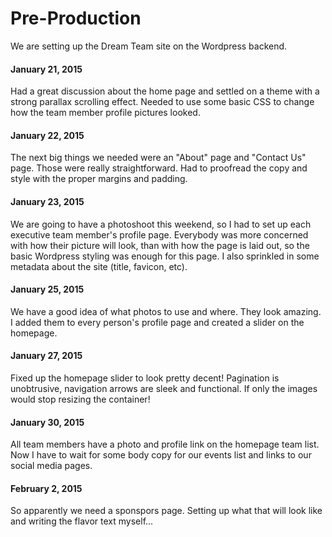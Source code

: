 # Pre-Production
We are setting up the Dream Team site on the Wordpress backend.

#### January 21, 2015
Had a great discussion about the home page and settled on a theme with a strong parallax scrolling effect. Needed to use some basic CSS to change how the team member profile pictures looked.

#### January 22, 2015
The next big things we needed were an "About" page and "Contact Us" page. Those were really straightforward. Had to proofread the copy and style with the proper margins and padding.

#### January 23, 2015
We are going to have a photoshoot this weekend, so I had to set up each executive team member's profile page. Everybody was more concerned with how their picture will look, than with how the page is laid out, so the basic Wordpress styling was enough for this page.
I also sprinkled in some metadata about the site (title, favicon, etc).

#### January 25, 2015
We have a good idea of what photos to use and where. They look amazing. I added them to every person's profile page and created a slider on the homepage.

#### January 27, 2015
Fixed up the homepage slider to look pretty decent! Pagination is unobtrusive, navigation arrows are sleek and functional. If only the images would stop resizing the container!

#### January 30, 2015
All team members have a photo and profile link on the homepage team list. Now I have to wait for some body copy for our events list and links to our social media pages.

#### February 2, 2015
So apparently we need a sponspors page. Setting up what that will look like and writing the flavor text myself...